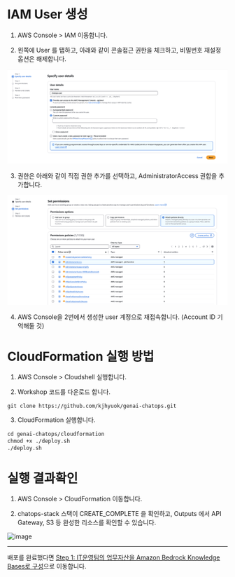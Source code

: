 # IAM User 생성
1. AWS Console > IAM 이동합니다.

2. 왼쪽에 User 를 탭하고, 아래와 같이 콘솔접근 권한을 체크하고, 비밀번호 재설정 옵션은 해제합니다.

![참고화면](./IAM_User_Create.png)

3. 권한은 아래와 같이 직접 권한 추가를 선택하고, AdministratorAccess 권합을 추가합니다.

![참고화면](./IAM_User_Accss_Policy.png)

4. AWS Console을 2번에서 생성한 user 계정으로 재접속합니다. (Account ID 기억해둘 것)

# CloudFormation 실행 방법

1. AWS Console > Cloudshell 실행합니다.

2. Workshop 코드를 다운로드 합니다.
```
git clone https://github.com/kjhyuok/genai-chatops.git
```

3. CloudFormation 실행합니다.
```
cd genai-chatops/cloudformation
chmod +x ./deploy.sh
./deploy.sh
```

# 실행 결과확인
1. AWS Console > CloudFormation 이동합니다.

2. chatops-stack 스택이 CREATE_COMPLETE 을 확인하고, Outputs 에서 API Gateway, S3 등 완성한 리소스를 확인할 수 있습니다.

<img width="980" alt="image" src="https://github.com/user-attachments/assets/907fae2e-7b8a-4f29-88eb-72089b496d75" />

---

배포를 완료했다면 [Step 1: IT운영팀의 업무자산을 Amazon Bedrock Knowledge Bases로 구성](../detail/step1.md)으로 이동합니다.

